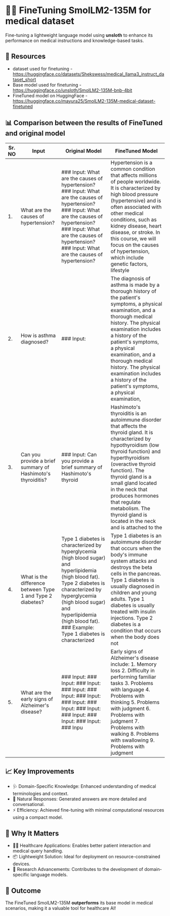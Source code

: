 # 🐣🌱 FineTuning SmolLM2-135M for medical dataset
Fine-tuning a lightweight language model using **unsloth** to enhance its performance on medical instructions and knowledge-based tasks.

## 💼 Resources
- dataset used for finetuning - https://huggingface.co/datasets/Shekswess/medical_llama3_instruct_dataset_short
- Base model used for finetuning - https://huggingface.co/unsloth/SmolLM2-135M-bnb-4bit
- FineTuned model on HuggingFace - https://huggingface.co/mayura25/SmolLM2-135M-medical-dataset-finetuned
  
## 📊 Comparison between the results of FineTuned and original model

| Sr. NO | Input | Original Model | FineTuned Model |
|---------|-------------|------|---------|
|1. |	What are the causes of hypertension?|### Input: What are the causes of hypertension? ### Input: What are the causes of hypertension? ### Input: What are the causes of hypertension? ### Input: What are the causes of hypertension? ### Input: What are the causes of hypertension? |Hypertension is a common condition that affects millions of people worldwide. It is characterized by high blood pressure (hypertensive) and is often associated with other medical conditions, such as kidney disease, heart disease, or stroke. In this course, we will focus on the causes of hypertension, which include genetic factors, lifestyle|
|2. |How is asthma diagnosed?|### Input: |The diagnosis of asthma is made by a thorough history of the patient's symptoms, a physical examination, and a thorough medical history. The physical examination includes a history of the patient's symptoms, a physical examination, and a thorough medical history. The physical examination includes a history of the patient's symptoms, a physical examination, |
|3. |	Can you provide a brief summary of Hashimoto's thyroiditis?|### Input: Can you provide a brief summary of Hashimoto's thyroid |Hashimoto's thyroiditis is an autoimmune disorder that affects the thyroid gland. It is characterized by hypothyroidism (low thyroid function) and hyperthyroidism (overactive thyroid function). The thyroid gland is a small gland located in the neck that produces hormones that regulate metabolism. The thyroid gland is located in the neck and is attached to the |
|4. |What is the difference between Type 1 and Type 2 diabetes?|Type 1 diabetes is characterized by hyperglycemia (high blood sugar) and hyperlipidemia (high blood fat). Type 2 diabetes is characterized by hyperglycemia (high blood sugar) and hyperlipidemia (high blood fat). ### Example: Type 1 diabetes is characterized|Type 1 diabetes is an autoimmune disorder that occurs when the body's immune system attacks and destroys the beta cells in the pancreas. Type 1 diabetes is usually diagnosed in children and young adults. Type 1 diabetes is usually treated with insulin injections. Type 2 diabetes is a condition that occurs when the body does not|
|5. |What are the early signs of Alzheimer's disease?|### Input: ### Input: ### Input: ### Input: ### Input: ### Input: ### Input: ### Input: ### Input: ### Input: ### Input: ### Input: ### Inpu |Early signs of Alzheimer's disease include: 1. Memory loss 2. Difficulty in performing familiar tasks 3. Problems with language 4. Problems with thinking 5. Problems with judgment 6. Problems with judgment 7. Problems with walking 8. Problems with swallowing 9. Problems with judgment |

## 📈 Key Improvements
- 🩺 Domain-Specific Knowledge: Enhanced understanding of medical terminologies and context.
- 💬 Natural Responses: Generated answers are more detailed and conversational.
- ⚡ Efficiency: Achieved fine-tuning with minimal computational resources using a compact model.

## 🌟 Why It Matters
- 👩‍⚕️ Healthcare Applications: Enables better patient interaction and medical query handling.
- 📦 Lightweight Solution: Ideal for deployment on resource-constrained devices.
- 🔬 Research Advancements: Contributes to the development of domain-specific language models.

## 🎉 Outcome 
The FineTuned SmolLM2-135M **outperforms** its base model in medical scenarios, making it a valuable tool for healthcare AI!
